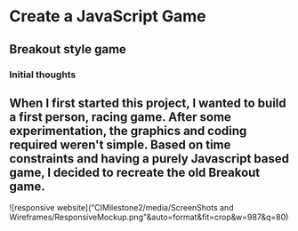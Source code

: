 # Create a JavaScript Game
## Breakout style game
### Initial thoughts
When I first started this project, I wanted to build a first person, racing game.  After some experimentation, the graphics and coding required weren't simple.
Based on time constraints and having a purely Javascript based game, I decided to recreate the old Breakout game.
---

![responsive website]("CIMilestone2/media/ScreenShots and Wireframes/ResponsiveMockup.png"&auto=format&fit=crop&w=987&q=80)
